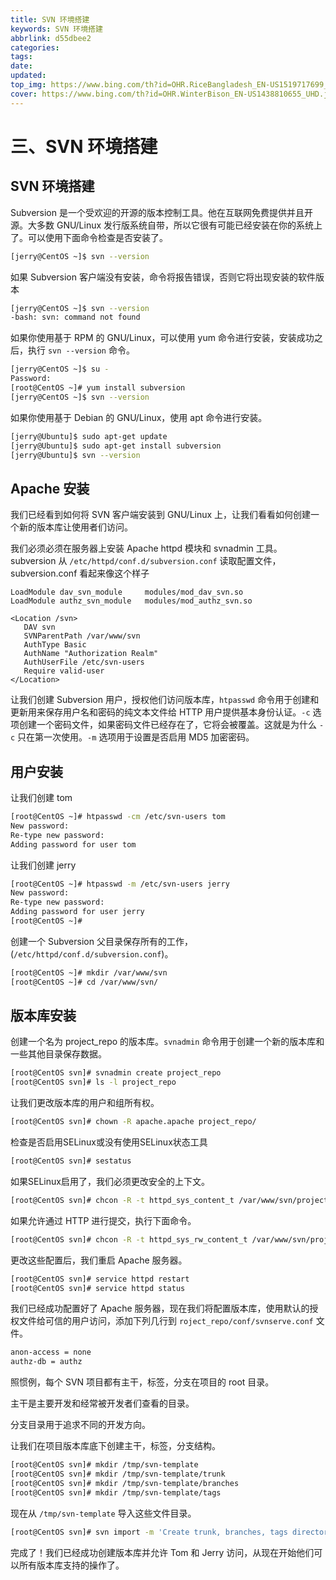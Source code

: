 ```yaml
---
title: SVN 环境搭建
keywords: SVN 环境搭建
abbrlink: d55dbee2
categories: 
tags: 
date: 
updated: 
top_img: https://www.bing.com/th?id=OHR.RiceBangladesh_EN-US1519717699_UHD.jpg
cover: https://www.bing.com/th?id=OHR.WinterBison_EN-US1438810655_UHD.jpg
--- 
```

# 三、SVN 环境搭建

## SVN 环境搭建

Subversion 是一个受欢迎的开源的版本控制工具。他在互联网免费提供并且开源。大多数 GNU/Linux 发行版系统自带，所以它很有可能已经安装在你的系统上了。可以使用下面命令检查是否安装了。

```sh
[jerry@CentOS ~]$ svn --version
```

如果 Subversion 客户端没有安装，命令将报告错误，否则它将出现安装的软件版本

```sh
[jerry@CentOS ~]$ svn --version  
-bash: svn: command not found
```

如果你使用基于 RPM 的 GNU/Linux，可以使用 yum 命令进行安装，安装成功之后，执行 `svn --version` 命令。

```sh
[jerry@CentOS ~]$ su -
Password: 
[root@CentOS ~]# yum install subversion
[jerry@CentOS ~]$ svn --version
```

如果你使用基于 Debian 的 GNU/Linux，使用 apt 命令进行安装。

```sh
[jerry@Ubuntu]$ sudo apt-get update
[jerry@Ubuntu]$ sudo apt-get install subversion
[jerry@Ubuntu]$ svn --version
```

## Apache 安装

我们已经看到如何将 SVN 客户端安装到 GNU/Linux 上，让我们看看如何创建一个新的版本库让使用者们访问。

我们必须必须在服务器上安装 Apache httpd 模块和 svnadmin 工具。subversion 从 `/etc/httpd/conf.d/subversion.conf` 读取配置文件， subversion.conf 看起来像这个样子

```
LoadModule dav_svn_module     modules/mod_dav_svn.so
LoadModule authz_svn_module   modules/mod_authz_svn.so

<Location /svn>
   DAV svn
   SVNParentPath /var/www/svn
   AuthType Basic
   AuthName "Authorization Realm"
   AuthUserFile /etc/svn-users
   Require valid-user
</Location>
```

让我们创建 Subversion 用户，授权他们访问版本库，`htpasswd` 命令用于创建和更新用来保存用户名和密码的纯文本文件给 HTTP 用户提供基本身份认证。`-c` 选项创建一个密码文件，如果密码文件已经存在了，它将会被覆盖。这就是为什么 `-c` 只在第一次使用。`-m` 选项用于设置是否启用 MD5 加密密码。

## 用户安装

让我们创建 tom

```sh
[root@CentOS ~]# htpasswd -cm /etc/svn-users tom
New password: 
Re-type new password: 
Adding password for user tom
```

让我们创建 jerry

```sh
[root@CentOS ~]# htpasswd -m /etc/svn-users jerry
New password: 
Re-type new password: 
Adding password for user jerry
[root@CentOS ~]# 
```

创建一个 Subversion 父目录保存所有的工作，(`/etc/httpd/conf.d/subversion.conf`)。

```sh
[root@CentOS ~]# mkdir /var/www/svn
[root@CentOS ~]# cd /var/www/svn/
```

## 版本库安装

创建一个名为 project_repo 的版本库。`svnadmin` 命令用于创建一个新的版本库和一些其他目录保存数据。

```sh
[root@CentOS svn]# svnadmin create project_repo
[root@CentOS svn]# ls -l project_repo
```

让我们更改版本库的用户和组所有权。

```sh
[root@CentOS svn]# chown -R apache.apache project_repo/
```

检查是否启用SELinux或没有使用SELinux状态工具

```sh
[root@CentOS svn]# sestatus
```

如果SELinux启用了，我们必须更改安全的上下文。

```sh
[root@CentOS svn]# chcon -R -t httpd_sys_content_t /var/www/svn/project_repo/
```

如果允许通过 HTTP 进行提交，执行下面命令。

```sh
[root@CentOS svn]# chcon -R -t httpd_sys_rw_content_t /var/www/svn/project_repo/
```

更改这些配置后，我们重启 Apache 服务器。

```sh
[root@CentOS svn]# service httpd restart
[root@CentOS svn]# service httpd status
```

我们已经成功配置好了 Apache 服务器，现在我们将配置版本库，使用默认的授权文件给可信的用户访问，添加下列几行到 `roject_repo/conf/svnserve.conf` 文件。

```sh
anon-access = none
authz-db = authz
```

照惯例，每个 SVN 项目都有主干，标签，分支在项目的 root 目录。

主干是主要开发和经常被开发者们查看的目录。

分支目录用于追求不同的开发方向。

让我们在项目版本库底下创建主干，标签，分支结构。

```sh
[root@CentOS svn]# mkdir /tmp/svn-template
[root@CentOS svn]# mkdir /tmp/svn-template/trunk
[root@CentOS svn]# mkdir /tmp/svn-template/branches
[root@CentOS svn]# mkdir /tmp/svn-template/tags
```

现在从 `/tmp/svn-template` 导入这些文件目录。

```sh
[root@CentOS svn]# svn import -m 'Create trunk, branches, tags directory structure' /tmp/svn-template/ 
```

完成了！我们已经成功创建版本库并允许 Tom 和 Jerry 访问，从现在开始他们可以所有版本库支持的操作了。
